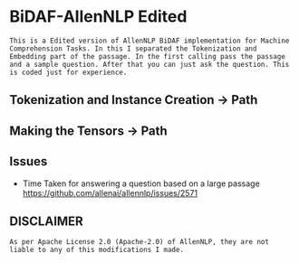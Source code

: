 # BiDAF-AllenNLP Edited
    This is a Edited version of AllenNLP BiDAF implementation for Machine Comprehension Tasks. In this I separated the Tokenization and Embedding part of the passage. In the first calling pass the passage and a sample question. After that you can just ask the question. This is coded just for experience.

## Tokenization and Instance Creation -> Path

## Making the Tensors -> Path

## Issues

* Time Taken for answering a question based on a large passage
https://github.com/allenai/allennlp/issues/2571

<!-- 
```Changeable Thresholds:
emotion_weight = 0.6 	//values between 0 to 1
pose_weight = 0.4	//values between 0 to 1

emotion_marks = | emo_positive - total_sentiment | * emotion_weight
guesture_marks = gues_positive * pose_weight

overall_marks = emotion_marks + guesture_marks
``` -->

## DISCLAIMER
    As per Apache License 2.0 (Apache-2.0) of AllenNLP, they are not liable to any of this modifications I made. 